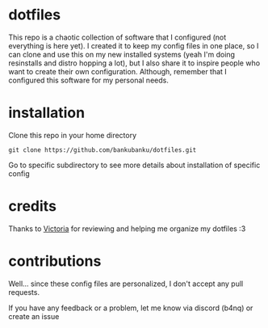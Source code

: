 # dotfiles
This repo is a chaotic collection of software that I configured (not everything is here yet). I created it to keep my config files in one place, so I can clone and use this on my new installed systems (yeah I'm doing resinstalls and distro hopping a lot), but I also share it to inspire people who want to create their own configuration. Although, remember that I configured this software for my personal needs. 

# installation 
Clone this repo in your home directory 
```shell
git clone https://github.com/bankubanku/dotfiles.git
```
Go to specific subdirectory to see more details about installation of specific config

# credits 
Thanks to [Victoria](https://github.com/holykremowka2137) for reviewing and helping me organize my dotfiles :3 

# contributions 
Well... since these config files are personalized, I don't accept any pull requests.

If you have any feedback or a problem, let me know via discord (b4nq) or create an issue 


